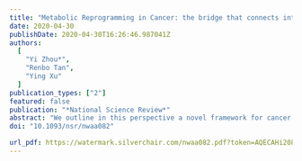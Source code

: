 ```yaml
---
title: "Metabolic Reprogramming in Cancer: the bridge that connects intracellular stresses and cancer behaviors"
date: 2020-04-30
publishDate: 2020-04-30T16:26:46.987041Z
authors:
  [
    "Yi Zhou*",
    "Renbo Tan",
    "Ying Xu"
  ]
publication_types: ["2"]
featured: false
publication: "*National Science Review*"
abstract: "We outline in this perspective a novel framework for cancer study from the angle of stress-induced metabolic reprogramming. The driving question is: what may dictate the same or highly similar evolutionary trajectory across different cancers, consisting of cell proliferation, drug resistance, migration and metastasis? We have observed that cancer and cancer-forming cells are under a persistent intracellular alkaline stress, due to chronic inflammation and local iron overload. A wide range of reprogrammed metabolisms (RMs) are induced to keep the intracellular pH within a livable range for survival. Different from the normal metabolisms that have been optimized over millions of years of evolution, some RMs may generate products that are difficult to remove; hence the host cells must find novel ways to rid of them in a sustained and timely manner to keep the life-saving RMs going. We discuss how such adaptive measures may lead to a variety of cancerous behaviors; and propose an RM-based model as a new framework for studying cancer."
doi: "10.1093/nsr/nwaa082"

url_pdf: https://watermark.silverchair.com/nwaa082.pdf?token=AQECAHi208BE49Ooan9kkhW_Ercy7Dm3ZL_9Cf3qfKAc485ysgAAAoYwggKCBgkqhkiG9w0BBwagggJzMIICbwIBADCCAmgGCSqGSIb3DQEHATAeBglghkgBZQMEAS4wEQQMsVqvX0pOtV-AAiyYAgEQgIICOWy_KqVQN4vdro1SyqLxtE1WbWvxUyyHYr--SrEqVmV5NUnhEpc_wQQstg6DIJq8lAv3sZUS44lzAoIRBOLdDdeDV3GCtzFojmQj7ov0YzBNeig1dpQJg8a5I5JMJzu77DlGvNwcM_7nKx8vzrRt6tHNUziNL2o0hQPUlskyI89bAfTvYulMNObfKxdUjXD4ZKOQzj1sa6XJef9I4vvHbnJLGdKyxw0kd6vglDSMSiG-sQooVea9zf36aa7WCnIGiKoa-JZ1Q1FQH0n73D_0bciPP-sW03diesbaEO2p8jWNaEu-iqdGXFsXGmC5ilb9yZpJvvca92m16hRUSIsl5bjmIqztnHoR1tR0wAKgm8a7D4fIiGbr9wZ7Wq2o5lXIQetZyk4kInQE3iCH3mSGJBlidWOa5UIHjcnFEyRWsbRVe8R0jC_-sVlhDC4xwmvEqZyn-P8jPyq5yZqCiaH0NnzWnWUdv8fI0NeXMnkqk6bXb_aV1FC2f9TYr4vM9R_NT8lbpDiqdC2aqAFnQTGO6t6aFapBIqqpk3Fcf5LYDmFnv3YtbvedILf64dWDfVjRCrLFznM2kIwd-HnTJthI_-TQnBrlbX4Pmu3msoip5Y6CMK2xD5zRrrUPaKzFsaNQiecFJECB07LDhN6YrXEzLWvdKFmuzaEgOLd2A7qlcgSpNQLJrS9MPQ8altkIRn8JrEM0ZW81x5bNq61s9GeWR3Buc9yqj5LjjPxig0--LxbZddxaKa109P65
---
```

